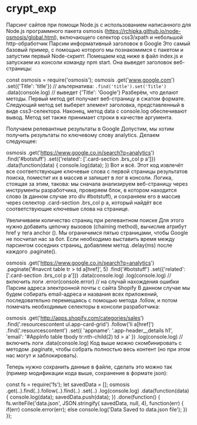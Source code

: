 # crypt_exp
Парсинг сайтов при помощи Node.js c использованием написанного для Node.js программного пакета osmosis (https://rchipka.github.io/node-osmosis/global.html), включающего селектор css3/xpath и небольшой http-обработчик
Парсим информативный заголовок в Google
Это самый базовый пример, с помощью которого мы познакомимся с пакетом и запустим первый Node-скрипт. Помещаем код ниже в файл index.js и запускаем из консоли команду npm start. Она выведет заголовок веб-страницы:

const osmosis = require('osmosis');
osmosis
    .get('www.google.com')
    .set({'Title': 'title'})   // альтернатива: `.find('title').set('Title')`
    .data(console.log)  // выведет {'Title': 'Google'}
Разберём, что делают методы. Первый метод get получает веб-страницу в сжатом формате. Следующий метод set выберет элемент заголовка, представленный в виде css3-селектора. Наконец, метод data с console.log обеспечивают вывод. Метод set также принимает строки в качестве аргумента.

Получаем релевантные результаты в Google
Допустим, мы хотим получить результаты по ключевому слову analytics. Делаем следующее:

osmosis
    .get('https://www.google.co.in/search?q=analytics')
    .find('#botstuff')
    .set({'related': ['.card-section .brs_col p a']})
    .data(function(data) {
        console.log(data);
    })
Вот и всё. Этот код извлечёт все соответствующие ключевые слова с первой страницы результатов поиска, поместит их в массив и запишет в лог в консоли. Логика, стоящая за этим, такова: мы сначала анализируем веб-страницу через инструменты разработчика, проверяем блок, в котором находится слово (в данном случае это div #botstuff), и сохраняем его в массив через селектор .card-section .brs_col p a, который найдёт все соответствующие ключевые слова на странице.

Увеличиваем количество страниц при релевантном поиске
Для этого нужно добавить цепочку вызовов (chaining method), вычислив атрибут href у тега anchor (<a>). Мы ограничимся пятью страницами, чтобы Google не посчитал нас за бот. Если необходимо выставить время между парсингом соседних страниц, добавляем метод .delay(ms) после каждого .paginate().

osmosis
   .get('https://www.google.co.in/search?q=analytics')
   .paginate('#navcnt table tr > td a[href]', 5)
   .find('#botstuff')
   .set({'related': ['.card-section .brs_col p a']})
   .data(console.log)
   .log(console.log) // включить логи
   .error(console.error) // на случай нахождения ошибки
Парсим адреса электронной почты с сайта Shopify
В данном случае мы будем собирать email-адреса и названия всех приложений, последовательно перемещаясь с помощью метода .follow, и потом помечать необходимые селекторы в консоли разработчика:

osmosis
   .get('http://apps.shopify.com/categories/sales')
   .find('.resourcescontent ul.app-card-grid')
   .follow('li a[href]')
   .find('.resourcescontent')
   .set({
       'appname': '.app-header__details h1',
       'email': '#AppInfo table tbody tr:nth-child(2) td > a'
    })
   .log(console.log)   // включить логи
   .data(console.log)
Код выше можно скомбинировать с методом .paginate, чтобы собрать полностью весь контент (но при этом нас могут и заблокировать).

Теперь нужно сохранить данные в файле, сделать это можно так (пример модификации кода выше, сохранение в формате json):

const fs = require('fs');
let savedData = [];
osmosis
   .get(..).find(..).follow(..).find(..)
   .set(..)
   .log(console.log)
   .data(function(data) {
      console.log(data);
      savedData.push(data);
   })
   .done(function() {
      fs.writeFile('data.json', JSON.stringify( savedData, null, 4), function(err) {
        if(err) console.error(err);
        else console.log('Data Saved to data.json file');
      })
   });
